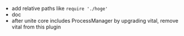* add relative paths like `require './hoge'`
* doc
* after unite core includes ProcessManager by upgrading vital, remove vital from this plugin
